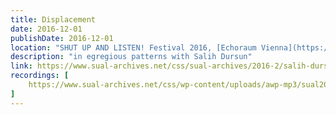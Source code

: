 ```yaml
---
title: Displacement
date: 2016-12-01
publishDate: 2016-12-01
location: "SHUT UP AND LISTEN! Festival 2016, [Echoraum Vienna](https://www.sual-archives.net/css/)"
description: "in egregious patterns with Salih Dursun"
link: https://www.sual-archives.net/css/sual-archives/2016-2/salih-dursun-frederic-stritter/
recordings: [
    https://www.sual-archives.net/css/wp-content/uploads/awp-mp3/sual2016_dursun%20&%20stritter_displacement%20(studio).mp3
]
---
```



